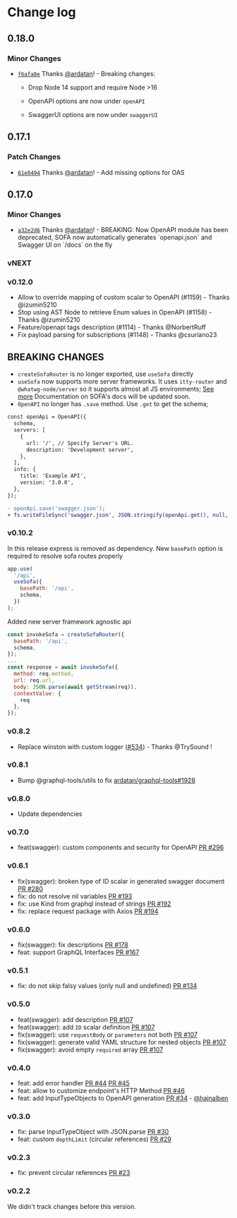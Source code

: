 # Change log

## 0.18.0

### Minor Changes

- [`f6afa0e`](https://github.com/Urigo/SOFA/commit/f6afa0ef9866852dda2938c3c477a42df6764e81) Thanks [@ardatan](https://github.com/ardatan)! - Breaking changes:

  - Drop Node 14 support and require Node >16

  - OpenAPI options are now under `openAPI`

  - SwaggerUI options are now under `swaggerUI`

## 0.17.1

### Patch Changes

- [`61e0494`](https://github.com/Urigo/SOFA/commit/61e0494f85caf5adf498d132092d213d500457b0) Thanks [@ardatan](https://github.com/ardatan)! - Add missing options for OAS

## 0.17.0

### Minor Changes

- [`a32e2d6`](https://github.com/Urigo/SOFA/commit/a32e2d635c43468b5c70cbdc73143ead10bf5bc3) Thanks [@ardatan](https://github.com/ardatan)! - BREAKING: Now OpenAPI module has been deprecated, SOFA now automatically generates \`openapi.json\` and Swagger UI on \`/docs\` on the fly

### vNEXT

### v0.12.0

- Allow to override mapping of custom scalar to OpenAPI (#1159) - Thanks @izumin5210
- Stop using AST Node to retrieve Enum values in OpenAPI (#1158) - Thanks @izumin5210
- Feature/openapi tags description (#1114) - Thanks @NorbertRuff
- Fix payload parsing for subscriptions (#1148) - Thanks @csuriano23

## BREAKING CHANGES

- `createSofaRouter` is no longer exported, use `useSofa` directly
- `useSofa` now supports more server frameworks. It uses `itty-router` and `@whatwg-node/server` so it supports almost all JS environments;
  [See more](https://github.com/ardatan/whatwg-node/tree/master/packages/server#integrations)
  Documentation on SOFA's docs will be updated soon.
- `OpenAPI` no longer has `.save` method. Use `.get` to get the schema;

```diff
const openApi = OpenAPI({
  schema,
  servers: [
    {
      url: '/', // Specify Server's URL.
      description: 'Development server',
    },
  ],
  info: {
    title: 'Example API',
    version: '3.0.0',
  },
});

- openApi.save('swagger.json');
+ fs.writeFileSync('swagger.json', JSON.stringify(openApi.get(), null, 2));
```

### v0.10.2

In this release express is removed as dependency. New `basePath` option is required to resolve sofa routes properly

```js
app.use(
  '/api',
  useSofa({
    basePath: '/api',
    schema,
  })
);
```

Added new server framework agnostic api

```js
const invokeSofa = createSofaRouter({
  basePath: '/api',
  schema,
});
...
const response = await invokeSofa({
  method: req.method,
  url: req.url,
  body: JSON.parse(await getStream(req)),
  contextValue: {
    req
  },
});
```

### v0.8.2

- Replace winston with custom logger ([#534](https://github.com/Urigo/SOFA/pull/534)) - Thanks @TrySound !

### v0.8.1

- Bump @graphql-tools/utils to fix [ardatan/graphql-tools#1928](https://github.com/ardatan/graphql-tools/pull/1928)

### v0.8.0

- Update dependencies

### v0.7.0

- feat(swagger): custom components and security for OpenAPI [PR #296](https://github.com/Urigo/SOFA/pull/296)

### v0.6.1

- fix(swagger): broken type of ID scalar in generated swagger document [PR #280](https://github.com/Urigo/SOFA/pull/280)
- fix: do not resolve nil variables [PR #193](https://github.com/Urigo/SOFA/pull/193)
- fix: use Kind from graphql instead of strings [PR #192](https://github.com/Urigo/SOFA/pull/192)
- fix: replace request package with Axios [PR #194](https://github.com/Urigo/SOFA/pull/194)

### v0.6.0

- fix(swagger): fix descriptions [PR #178](https://github.com/Urigo/SOFA/pull/178)
- feat: support GraphQL Interfaces [PR #167](https://github.com/Urigo/SOFA/pull/167)

### v0.5.1

- fix: do not skip falsy values (only null and undefined) [PR #134](https://github.com/Urigo/SOFA/pull/134)

### v0.5.0

- feat(swagger): add description [PR #107](https://github.com/Urigo/SOFA/pull/107)
- feat(swagger): add `ID` scalar definition [PR #107](https://github.com/Urigo/SOFA/pull/107)
- fix(swagger): use `requestBody` or `parameters` not both [PR #107](https://github.com/Urigo/SOFA/pull/107)
- fix(swagger): generate valid YAML structure for nested objects [PR #107](https://github.com/Urigo/SOFA/pull/107)
- fix(swagger): avoid empty `required` array [PR #107](https://github.com/Urigo/SOFA/pull/107)

### v0.4.0

- feat: add error handler [PR #44](https://github.com/Urigo/SOFA/pull/44) [PR #45](https://github.com/Urigo/SOFA/pull/45)
- feat: allow to customize endpoint's HTTP Method [PR #46](https://github.com/Urigo/SOFA/pull/46)
- feat: add InputTypeObjects to OpenAPI generation [PR #34](https://github.com/Urigo/SOFA/pull/34) - [@hajnalben](https://github.com/hajnalben)

### v0.3.0

- fix: parse InputTypeObject with JSON.parse [PR #30](https://github.com/Urigo/SOFA/pull/30)
- feat: custom `depthLimit` (circular references) [PR #29](https://github.com/Urigo/SOFA/pull/29)

### v0.2.3

- fix: prevent circular references [PR #23](https://github.com/Urigo/SOFA/pull/23)

### v0.2.2

We didn't track changes before this version.
